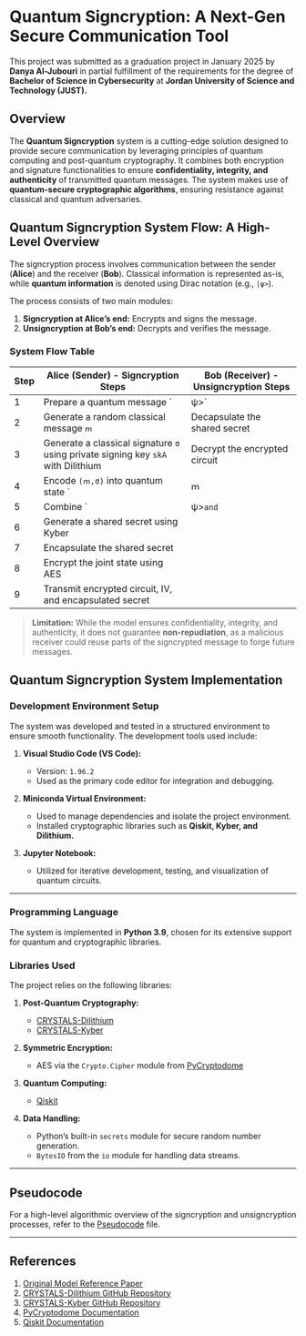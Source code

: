 # Quantum Signcryption: A Next-Gen Secure Communication Tool

This project was submitted as a graduation project in January 2025 by **Danya Al-Jubouri** in partial fulfillment of the requirements for the degree of **Bachelor of Science in Cybersecurity** at **Jordan University of Science and Technology (JUST).**

## Overview

The **Quantum Signcryption** system is a cutting-edge solution designed to provide secure communication by leveraging principles of quantum computing and post-quantum cryptography. It combines both encryption and signature functionalities to ensure **confidentiality, integrity, and authenticity** of transmitted quantum messages. The system makes use of **quantum-secure cryptographic algorithms**, ensuring resistance against classical and quantum adversaries.

## Quantum Signcryption System Flow: A High-Level Overview

The signcryption process involves communication between the sender (**Alice**) and the receiver (**Bob**). Classical information is represented as-is, while **quantum information** is denoted using Dirac notation (e.g., `|ψ>`).

The process consists of two main modules:

1. **Signcryption at Alice’s end:** Encrypts and signs the message.
2. **Unsigncryption at Bob’s end:** Decrypts and verifies the message.

### **System Flow Table**

| Step | Alice (Sender) - Signcryption Steps  | Bob (Receiver) - Unsigncryption Steps |
|------|-------------------------------------|--------------------------------------|
| 1    | Prepare a quantum message `|ψ>`     | Receive encrypted data               |
| 2    | Generate a random classical message `ՠ` | Decapsulate the shared secret          |
| 3    | Generate a classical signature `σ` using private signing key `skA` with Dilithium | Decrypt the encrypted circuit         |
| 4    | Encode `(ՠ,σ)` into quantum state `|ՠ|σ>` | Verify signature with public key `pkA` |
| 5    | Combine `|ψ>` and `|ՠ|σ>` into joint state | Recover original quantum message      |
| 6    | Generate a shared secret using Kyber |                                      |
| 7    | Encapsulate the shared secret       |                                      |
| 8    | Encrypt the joint state using AES   |                                      |
| 9    | Transmit encrypted circuit, IV, and encapsulated secret |               |

> **Limitation:** While the model ensures confidentiality, integrity, and authenticity, it does not guarantee **non-repudiation**, as a malicious receiver could reuse parts of the signcrypted message to forge future messages.

## Quantum Signcryption System Implementation

### **Development Environment Setup**

The system was developed and tested in a structured environment to ensure smooth functionality. The development tools used include:

1. **Visual Studio Code (VS Code):**  
   - Version: `1.96.2`  
   - Used as the primary code editor for integration and debugging.

2. **Miniconda Virtual Environment:**  
   - Used to manage dependencies and isolate the project environment.
   - Installed cryptographic libraries such as **Qiskit, Kyber, and Dilithium.**

3. **Jupyter Notebook:**  
   - Utilized for iterative development, testing, and visualization of quantum circuits.

---

### **Programming Language**

The system is implemented in **Python 3.9**, chosen for its extensive support for quantum and cryptographic libraries.

### **Libraries Used**

The project relies on the following libraries:

1. **Post-Quantum Cryptography:**
   - [CRYSTALS-Dilithium](https://pq-crystals.org/dilithium/)
   - [CRYSTALS-Kyber](https://pq-crystals.org/kyber/)
   
2. **Symmetric Encryption:**
   - AES via the `Crypto.Cipher` module from [PyCryptodome](https://www.pycryptodome.org/)

3. **Quantum Computing:**
   - [Qiskit](https://qiskit.org/)

4. **Data Handling:**
   - Python’s built-in `secrets` module for secure random number generation.
   - `BytesIO` from the `io` module for handling data streams.

---

## Pseudocode

For a high-level algorithmic overview of the signcryption and unsigncryption processes, refer to the [Pseudocode](pseudocode.md) file.

---

## References

1. [Original Model Reference Paper](#)  
2. [CRYSTALS-Dilithium GitHub Repository](https://github.com/pq-crystals/dilithium)  
3. [CRYSTALS-Kyber GitHub Repository](https://github.com/pq-crystals/kyber)  
4. [PyCryptodome Documentation](https://www.pycryptodome.org/)  
5. [Qiskit Documentation](https://qiskit.org/documentation/)
